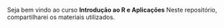 Seja bem vindo ao curso **Introdução ao R e Aplicações**
Neste repositório, compartilharei os materiais utilizados.
